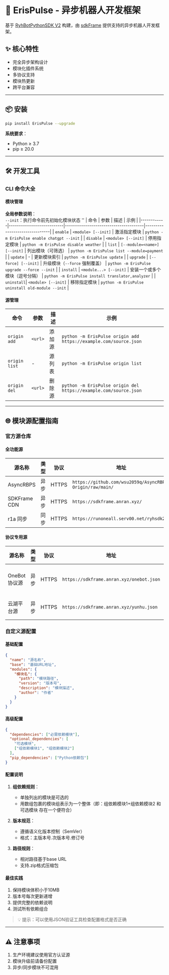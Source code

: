 # 🚀 ErisPulse - 异步机器人开发框架

基于 [RyhBotPythonSDK V2](https://github.com/runoneall/RyhBotPythonSDK2) 构建，由 [sdkFrame](https://github.com/runoneall/sdkFrame) 提供支持的异步机器人开发框架。

## ✨ 核心特性
- 完全异步架构设计
- 模块化插件系统
- 多协议支持
- 模块热更新
- 跨平台兼容

---

## 📦 安装

```bash
pip install ErisPulse --upgrade
```

**系统要求**：
- Python ≥ 3.7
- pip ≥ 20.0

---

## 🛠️ 开发工具

### CLI 命令大全

#### 模块管理  
**全局参数说明**：  
`--init`：执行命令前先初始化模块状态 
''
| 命令       | 参数                      | 描述                                  | 示例                          |
|------------|---------------------------|---------------------------------------|-------------------------------|
| `enable`   | `<module> [--init]`       | 激活指定模块                          | `python -m ErisPulse enable chatgpt --init`       |
| `disable`  | `<module> [--init]`       | 停用指定模块                          | `python -m ErisPulse disable weather`             |
| `list`     | `[--module=<name>] [--init]` | 列出模块（可筛选）                   | `python -m ErisPulse list --module=payment`       |
| `update`   | -                         | 更新模块索引                           | `python -m ErisPulse update`                      |
| `upgrade`  | `[--force] [--init]`      | 升级模块（`--force` 强制覆盖）        | `python -m ErisPulse upgrade --force --init`      |
| `install`  | `<module...> [--init]`    | 安装一个或多个模块（逗号分隔）        | `python -m ErisPulse install translator,analyzer` |
| `uninstall`| `<module> [--init]`       | 移除指定模块                          | `python -m ErisPulse uninstall old-module --init` |

#### 源管理
| 命令 | 参数 | 描述 | 示例 |
|------|------|------|------|
| `origin add` | `<url>` | 添加源 | `python -m ErisPulse origin add https://example.com/source.json` |
| `origin list` | - | 源列表 | `python -m ErisPulse origin list` |
| `origin del` | `<url>` | 删除源 | `python -m ErisPulse origin del https://example.com/source.json` |

---

## 🌐 模块源配置指南

### 官方源仓库

#### 全功能源
| 源名称 | 类型 | 协议 | 地址 |
|--------|------|------|------|
| AsyncRBPS | 异步 | HTTPS | `https://github.com/wsu2059q/AsyncRBPS-Origin/raw/main/`
| SDKFrame CDN | 异步 | HTTPS | `https://sdkframe.anran.xyz/`
| r1a 同步 | 同步 | HTTPS | `https://runoneall.serv00.net/ryhsdk2/`

#### 协议专用源
| 源名称 | 类型 | 协议 | 地址 | 适用协议 |
|--------|------|------|------|------|
| OneBot 协议源 | 异步 | HTTPS | `https://sdkframe.anran.xyz/onebot.json` | 专为OneBot协议优化 |
| 云湖平台源 | 异步 | HTTPS | `https://sdkframe.anran.xyz/yunhu.json` | 云湖平台专用模块 |

### 自定义源配置

#### 基础配置
```json
{
  "name": "源名称",
  "base": "基础URL地址",
  "modules": {
    "模块名": {
      "path": "模块路径",
      "version": "版本号",
      "description": "模块描述",
      "author": "作者"
    }
  }
}
```

#### 高级配置
```json
{
  "dependencies": ["必需依赖模块"],
  "optional_dependencies": [
    "可选模块",
    ["组依赖模块1", "组依赖模块2"]
  ],
  "pip_dependencies": ["Python依赖包"]
}
```

#### 配置说明
1. **组依赖规则**：
   - 单独列出的模块是可选的
   - 用数组包裹的模块组表示为一个整体（即：组依赖模块1+组依赖模块2 和 可选模块 存在一个便符合）

2. **版本规范**：
   - 遵循语义化版本控制（SemVer）
   - 格式：主版本号.次版本号.修订号

3. **路径规则**：
   - 相对路径基于base URL
   - 支持.zip格式压缩包

#### 最佳实践
1. 保持模块体积小于10MB
2. 版本号每次更新递增
3. 提供完整的依赖说明
4. 测试所有依赖组合

> 💡 提示：可以使用JSON验证工具检查配置格式是否正确

---

## ⚠️ 注意事项
1. 生产环境建议使用官方认证源
2. 模块升级前请备份配置
3. 异步/同步模块不可混用
